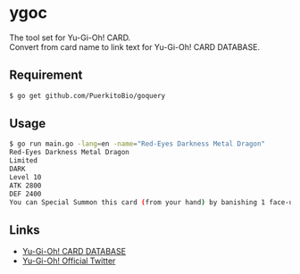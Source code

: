 # ygoc
The tool set for Yu-Gi-Oh! CARD.  
Convert from card name to link text for Yu-Gi-Oh! CARD DATABASE.

## Requirement
```bash
$ go get github.com/PuerkitoBio/goquery
```

## Usage
```bash
$ go run main.go -lang=en -name="Red-Eyes Darkness Metal Dragon"
Red-Eyes Darkness Metal Dragon
Limited
DARK
Level 10
ATK 2800
DEF 2400
You can Special Summon this card (from your hand) by banishing 1 face-up Dragon monster you control. You can only Special Summon "Red-Eyes Darkness Metal Dragon" once per turn this way. During your Main Phase: You can Special Summon 1 Dragon monster from your hand or GY, except "Red-Eyes Darkness Metal Dragon". You can only use this effect of "Red-Eyes Darkness Metal Dragon" once per turn.
```

## Links
* [Yu-Gi-Oh! CARD DATABASE](https://www.db.yugioh-card.com/yugiohdb/)
* [Yu-Gi-Oh! Official Twitter](https://twitter.com/yugioh_ocg_info)
